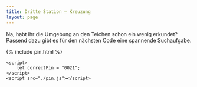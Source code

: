 ```yaml
---
title: Dritte Station – Kreuzung
layout: page
---
```


Na, habt ihr die Umgebung an den Teichen schon ein wenig erkundet?
Passend dazu gibt es für den nächsten Code eine spannende Suchaufgabe.

{% include pin.html %}

<html>
    <div id="coordinates" class="text-center" style="display:none">
        <h3>
            <a href="{% include turm_map_link.html %}">Nächste Station</a>
        </h3>
        {% include turm_map.html %}
    </div>

    <script>
        let correctPin = "0021";
    </script>
    <script src="./pin.js"></script>

</html>
